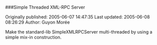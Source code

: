 ###Simple Threaded XML-RPC Server

Originally published: 2005-06-07 14:47:35
Last updated: 2005-06-08 08:26:29
Author: Guyon Morée

Make the standard-lib SimpleXMLRPCServer multi-threaded by using a simple mix-in construction.